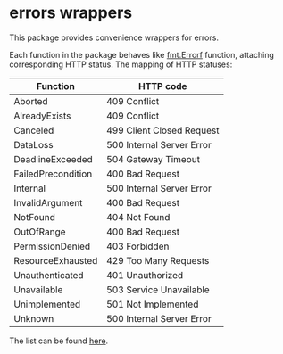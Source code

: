 # errors wrappers

This package provides convenience wrappers for errors.

Each function in the package behaves like [fmt.Errorf](https://pkg.go.dev/fmt#Errorf) function,
attaching corresponding HTTP status. The mapping of HTTP statuses:

| Function           | HTTP code                 |
|--------------------|---------------------------|
| Aborted            | 409 Conflict              |
| AlreadyExists      | 409 Conflict              |
| Canceled           | 499 Client Closed Request |
| DataLoss           | 500 Internal Server Error |
| DeadlineExceeded   | 504 Gateway Timeout       |
| FailedPrecondition | 400 Bad Request           |
| Internal           | 500 Internal Server Error |
| InvalidArgument    | 400 Bad Request           |
| NotFound           | 404 Not Found             |
| OutOfRange         | 400 Bad Request           |
| PermissionDenied   | 403 Forbidden             |
| ResourceExhausted  | 429 Too Many Requests     |
| Unauthenticated    | 401 Unauthorized          |
| Unavailable        | 503 Service Unavailable   |
| Unimplemented      | 501 Not Implemented       |
| Unknown            | 500 Internal Server Error |

The list can be found [here](https://github.com/googleapis/googleapis/blob/master/google/rpc/code.proto).
